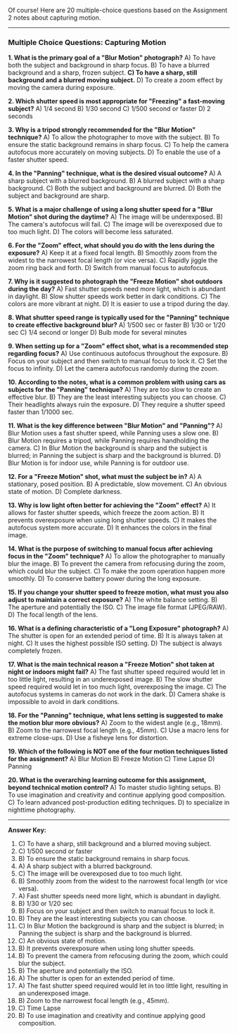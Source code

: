 Of course! Here are 20 multiple-choice questions based on the Assignment 2 notes about capturing motion.

***

### Multiple Choice Questions: Capturing Motion

**1. What is the primary goal of a "Blur Motion" photograph?**
A) To have both the subject and background in sharp focus.
B) To have a blurred background and a sharp, frozen subject.
**C) To have a sharp, still background and a blurred moving subject.**
D) To create a zoom effect by moving the camera during exposure.

**2. Which shutter speed is most appropriate for "Freezing" a fast-moving subject?**
A) 1/4 second
B) 1/30 second
C) 1/500 second or faster
D) 2 seconds

**3. Why is a tripod strongly recommended for the "Blur Motion" technique?**
A) To allow the photographer to move with the subject.
B) To ensure the static background remains in sharp focus.
C) To help the camera autofocus more accurately on moving subjects.
D) To enable the use of a faster shutter speed.

**4. In the "Panning" technique, what is the desired visual outcome?**
A) A sharp subject with a blurred background.
B) A blurred subject with a sharp background.
C) Both the subject and background are blurred.
D) Both the subject and background are sharp.

**5. What is a major challenge of using a long shutter speed for a "Blur Motion" shot during the daytime?**
A) The image will be underexposed.
B) The camera's autofocus will fail.
C) The image will be overexposed due to too much light.
D) The colors will become less saturated.

**6. For the "Zoom" effect, what should you do with the lens during the exposure?**
A) Keep it at a fixed focal length.
B) Smoothly zoom from the widest to the narrowest focal length (or vice versa).
C) Rapidly jiggle the zoom ring back and forth.
D) Switch from manual focus to autofocus.

**7. Why is it suggested to photograph the "Freeze Motion" shot outdoors during the day?**
A) Fast shutter speeds need more light, which is abundant in daylight.
B) Slow shutter speeds work better in dark conditions.
C) The colors are more vibrant at night.
D) It is easier to use a tripod during the day.

**8. What shutter speed range is typically used for the "Panning" technique to create effective background blur?**
A) 1/500 sec or faster
B) 1/30 or 1/20 sec
C) 1/4 second or longer
D) Bulb mode for several minutes

**9. When setting up for a "Zoom" effect shot, what is a recommended step regarding focus?**
A) Use continuous autofocus throughout the exposure.
B) Focus on your subject and then switch to manual focus to lock it.
C) Set the focus to infinity.
D) Let the camera autofocus randomly during the zoom.

**10. According to the notes, what is a common problem with using cars as subjects for the "Panning" technique?**
A) They are too slow to create an effective blur.
B) They are the least interesting subjects you can choose.
C) Their headlights always ruin the exposure.
D) They require a shutter speed faster than 1/1000 sec.

**11. What is the key difference between "Blur Motion" and "Panning"?**
A) Blur Motion uses a fast shutter speed, while Panning uses a slow one.
B) Blur Motion requires a tripod, while Panning requires handholding the camera.
C) In Blur Motion the background is sharp and the subject is blurred; in Panning the subject is sharp and the background is blurred.
D) Blur Motion is for indoor use, while Panning is for outdoor use.

**12. For a "Freeze Motion" shot, what must the subject be in?**
A) A stationary, posed position.
B) A predictable, slow movement.
C) An obvious state of motion.
D) Complete darkness.

**13. Why is low light often better for achieving the "Zoom" effect?**
A) It allows for faster shutter speeds, which freeze the zoom action.
B) It prevents overexposure when using long shutter speeds.
C) It makes the autofocus system more accurate.
D) It enhances the colors in the final image.

**14. What is the purpose of switching to manual focus after achieving focus in the "Zoom" technique?**
A) To allow the photographer to manually blur the image.
B) To prevent the camera from refocusing during the zoom, which could blur the subject.
C) To make the zoom operation happen more smoothly.
D) To conserve battery power during the long exposure.

**15. If you change your shutter speed to freeze motion, what must you also adjust to maintain a correct exposure?**
A) The white balance setting.
B) The aperture and potentially the ISO.
C) The image file format (JPEG/RAW).
D) The focal length of the lens.

**16. What is a defining characteristic of a "Long Exposure" photograph?**
A) The shutter is open for an extended period of time.
B) It is always taken at night.
C) It uses the highest possible ISO setting.
D) The subject is always completely frozen.

**17. What is the main technical reason a "Freeze Motion" shot taken at night or indoors might fail?**
A) The fast shutter speed required would let in too little light, resulting in an underexposed image.
B) The slow shutter speed required would let in too much light, overexposing the image.
C) The autofocus systems in cameras do not work in the dark.
D) Camera shake is impossible to avoid in dark conditions.

**18. For the "Panning" technique, what lens setting is suggested to make the motion blur more obvious?**
A) Zoom to the widest angle (e.g., 18mm).
B) Zoom to the narrowest focal length (e.g., 45mm).
C) Use a macro lens for extreme close-ups.
D) Use a fisheye lens for distortion.

**19. Which of the following is NOT one of the four motion techniques listed for the assignment?**
A) Blur Motion
B) Freeze Motion
C) Time Lapse
D) Panning

**20. What is the overarching learning outcome for this assignment, beyond technical motion control?**
A) To master studio lighting setups.
B) To use imagination and creativity and continue applying good composition.
C) To learn advanced post-production editing techniques.
D) to specialize in nighttime photography.

***
**Answer Key:**
1. C) To have a sharp, still background and a blurred moving subject.
2. C) 1/500 second or faster
3. B) To ensure the static background remains in sharp focus.
4. A) A sharp subject with a blurred background.
5. C) The image will be overexposed due to too much light.
6. B) Smoothly zoom from the widest to the narrowest focal length (or vice versa).
7. A) Fast shutter speeds need more light, which is abundant in daylight.
8. B) 1/30 or 1/20 sec
9. B) Focus on your subject and then switch to manual focus to lock it.
10. B) They are the least interesting subjects you can choose.
11. C) In Blur Motion the background is sharp and the subject is blurred; in Panning the subject is sharp and the background is blurred.
12. C) An obvious state of motion.
13. B) It prevents overexposure when using long shutter speeds.
14. B) To prevent the camera from refocusing during the zoom, which could blur the subject.
15. B) The aperture and potentially the ISO.
16. A) The shutter is open for an extended period of time.
17. A) The fast shutter speed required would let in too little light, resulting in an underexposed image.
18. B) Zoom to the narrowest focal length (e.g., 45mm).
19. C) Time Lapse
20. B) To use imagination and creativity and continue applying good composition.